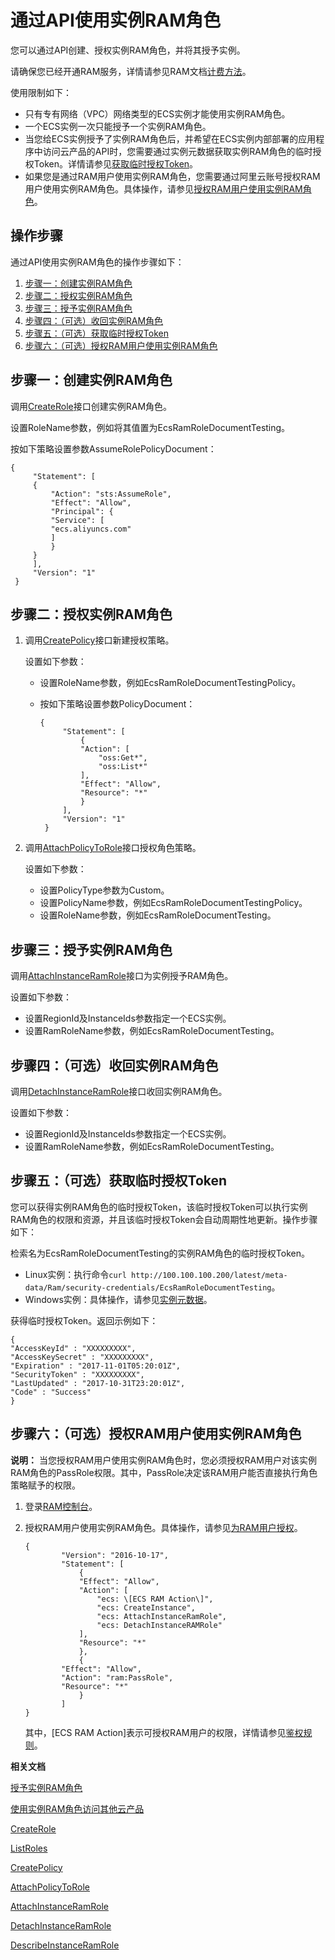 # 通过API使用实例RAM角色

您可以通过API创建、授权实例RAM角色，并将其授予实例。

请确保您已经开通RAM服务，详情请参见RAM文档[计费方法](/intl.zh-CN/产品定价/计费方法.md)。

使用限制如下：

-   只有专有网络（VPC）网络类型的ECS实例才能使用实例RAM角色。
-   一个ECS实例一次只能授予一个实例RAM角色。
-   当您给ECS实例授予了实例RAM角色后，并希望在ECS实例内部部署的应用程序中访问云产品的API时，您需要通过实例元数据获取实例RAM角色的临时授权Token。详情请参见[获取临时授权Token](#Token)。
-   如果您是通过RAM用户使用实例RAM角色，您需要通过阿里云账号授权RAM用户使用实例RAM角色。具体操作，请参见[授权RAM用户使用实例RAM角色](#Authorize)。

## 操作步骤

通过API使用实例RAM角色的操作步骤如下：

1.  [步骤一：创建实例RAM角色](#step3)
2.  [步骤二：授权实例RAM角色](#section_jhn_g25_xdb)
3.  [步骤三：授予实例RAM角色](#section_pmw_bf5_xdb)
4.  [步骤四：（可选）收回实例RAM角色](#section_k4m_2f5_xdb)
5.  [步骤五：（可选）获取临时授权Token](#Token)
6.  [步骤六：（可选）授权RAM用户使用实例RAM角色](#Authorize)

## 步骤一：创建实例RAM角色

调用[CreateRole](/intl.zh-CN/API参考/API参考（RAM）/角色管理接口/CreateRole.md)接口创建实例RAM角色。

设置RoleName参数，例如将其值置为EcsRamRoleDocumentTesting。

按如下策略设置参数AssumeRolePolicyDocument：

```
{
     "Statement": [
     {
         "Action": "sts:AssumeRole",
         "Effect": "Allow",
         "Principal": {
         "Service": [
         "ecs.aliyuncs.com"
         ]
         }
     }
     ],
     "Version": "1"
 }
```

## 步骤二：授权实例RAM角色

1.  调用[CreatePolicy](/intl.zh-CN/API参考/API参考（RAM）/权限策略管理接口/CreatePolicy.md)接口新建授权策略。

    设置如下参数：

    -   设置RoleName参数，例如EcsRamRoleDocumentTestingPolicy。
    -   按如下策略设置参数PolicyDocument：

        ```
        {
             "Statement": [
                 {
                 "Action": [
                     "oss:Get*",
                     "oss:List*"
                 ],
                 "Effect": "Allow",
                 "Resource": "*"
                 }
             ],
             "Version": "1"
         }
        ```

2.  调用[AttachPolicyToRole](/intl.zh-CN/API参考/API参考（RAM）/权限策略管理接口/AttachPolicyToRole.md)接口授权角色策略。

    设置如下参数：

    -   设置PolicyType参数为Custom。
    -   设置PolicyName参数，例如EcsRamRoleDocumentTestingPolicy。
    -   设置RoleName参数，例如EcsRamRoleDocumentTesting。

## 步骤三：授予实例RAM角色

调用[AttachInstanceRamRole](/intl.zh-CN/API参考/实例/AttachInstanceRamRole.md)接口为实例授予RAM角色。

设置如下参数：

-   设置RegionId及InstanceIds参数指定一个ECS实例。
-   设置RamRoleName参数，例如EcsRamRoleDocumentTesting。

## 步骤四：（可选）收回实例RAM角色

调用[DetachInstanceRamRole](/intl.zh-CN/API参考/实例/DetachInstanceRamRole.md)接口收回实例RAM角色。

设置如下参数：

-   设置RegionId及InstanceIds参数指定一个ECS实例。
-   设置RamRoleName参数，例如EcsRamRoleDocumentTesting。

## 步骤五：（可选）获取临时授权Token

您可以获得实例RAM角色的临时授权Token，该临时授权Token可以执行实例RAM角色的权限和资源，并且该临时授权Token会自动周期性地更新。操作步骤如下：

检索名为EcsRamRoleDocumentTesting的实例RAM角色的临时授权Token。

-   Linux实例：执行命令`curl http://100.100.100.200/latest/meta-data/Ram/security-credentials/EcsRamRoleDocumentTesting`。
-   Windows实例：具体操作，请参见[实例元数据](/intl.zh-CN/实例/管理实例/使用实例元数据/ECS实例元数据概述.md)。

获得临时授权Token。返回示例如下：

```
{
"AccessKeyId" : "XXXXXXXXX",
"AccessKeySecret" : "XXXXXXXXX",
"Expiration" : "2017-11-01T05:20:01Z",
"SecurityToken" : "XXXXXXXXX",
"LastUpdated" : "2017-10-31T23:20:01Z",
"Code" : "Success"
}
```

## 步骤六：（可选）授权RAM用户使用实例RAM角色

**说明：** 当您授权RAM用户使用实例RAM角色时，您必须授权RAM用户对该实例RAM角色的PassRole权限。其中，PassRole决定该RAM用户能否直接执行角色策略赋予的权限。

1.  登录[RAM控制台](https://ram.console.aliyun.com/#/overview)。

2.  授权RAM用户使用实例RAM角色。具体操作，请参见[为RAM用户授权](/intl.zh-CN/用户管理/授权管理/为RAM用户授权.md)。

    ```
    {
            "Version": "2016-10-17",
            "Statement": [
                {
                "Effect": "Allow",
                "Action": [
                    "ecs: \[ECS RAM Action\]",
                    "ecs: CreateInstance",
                    "ecs: AttachInstanceRamRole",
                    "ecs: DetachInstanceRAMRole"
                ],
                "Resource": "*"
                },
                {
            "Effect": "Allow",
            "Action": "ram:PassRole",
            "Resource": "*"
                }
            ]
    }
    ```

    其中，\[ECS RAM Action\]表示可授权RAM用户的权限，详情请参见[鉴权规则](/intl.zh-CN/API参考/鉴权规则.md)。


**相关文档**  


[授予实例RAM角色](/intl.zh-CN/安全/实例RAM角色/授予实例RAM角色.md)

[使用实例RAM角色访问其他云产品](/intl.zh-CN/最佳实践/使用实例RAM角色访问其他云产品.md)

[CreateRole](/intl.zh-CN/API参考/API参考（RAM）/角色管理接口/CreateRole.md)

[ListRoles](/intl.zh-CN/API参考/API参考（RAM）/角色管理接口/ListRoles.md)

[CreatePolicy](/intl.zh-CN/API参考/API参考（RAM）/权限策略管理接口/CreatePolicy.md)

[AttachPolicyToRole](/intl.zh-CN/API参考/API参考（RAM）/权限策略管理接口/AttachPolicyToRole.md)

[AttachInstanceRamRole](/intl.zh-CN/API参考/实例/AttachInstanceRamRole.md)

[DetachInstanceRamRole](/intl.zh-CN/API参考/实例/DetachInstanceRamRole.md)

[DescribeInstanceRamRole](/intl.zh-CN/API参考/实例/DescribeInstanceRamRole.md)

